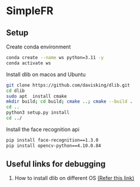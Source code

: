 # SimpleFR

## Setup
Create conda environment
```bash
conda create --name ws python=3.11 -y
conda activate ws
```

Install dlib on macos and Ubuntu
```bash
git clone https://github.com/davisking/dlib.git
cd dlib
sudo apt  install cmake
mkdir build; cd build; cmake ..; cmake --build .
cd ..
python3 setup.py install
cd ../
```

Install the face recognition api
```bash
pip install face-recognition==1.3.0
pip install opencv-python==4.10.0.84
```

## Useful links for debugging
1. How to install dlib on different OS [(Refer this link)](https://gist.github.com/ageitgey/629d75c1baac34dfa5ca2a1928a7aeaf)
